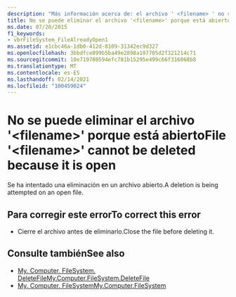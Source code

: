```yaml
---
description: "Más información acerca de: el archivo ' <filename> ' no se puede eliminar porque está abierto"
title: No se puede eliminar el archivo '<filename>' porque está abierto
ms.date: 07/20/2015
f1_keywords:
- vbrFileSystem_FileAlreadyOpen1
ms.assetid: e1cbc46a-1db0-412d-8109-31342ec9d327
ms.openlocfilehash: 3bbdfce899b5ba49e2898a197705d2f321214c71
ms.sourcegitcommit: 10e719780594efc781b15295e499c66f316068b8
ms.translationtype: MT
ms.contentlocale: es-ES
ms.lasthandoff: 02/14/2021
ms.locfileid: "100459024"
---
```

# <a name="file-filename-cannot-be-deleted-because-it-is-open"></a><span data-ttu-id="c86b7-103">No se puede eliminar el archivo '\<filename>' porque está abierto</span><span class="sxs-lookup"><span data-stu-id="c86b7-103">File '\<filename>' cannot be deleted because it is open</span></span>

<span data-ttu-id="c86b7-104">Se ha intentado una eliminación en un archivo abierto.</span><span class="sxs-lookup"><span data-stu-id="c86b7-104">A deletion is being attempted on an open file.</span></span>  
  
## <a name="to-correct-this-error"></a><span data-ttu-id="c86b7-105">Para corregir este error</span><span class="sxs-lookup"><span data-stu-id="c86b7-105">To correct this error</span></span>  
  
- <span data-ttu-id="c86b7-106">Cierre el archivo antes de eliminarlo.</span><span class="sxs-lookup"><span data-stu-id="c86b7-106">Close the file before deleting it.</span></span>  
  
## <a name="see-also"></a><span data-ttu-id="c86b7-107">Consulte también</span><span class="sxs-lookup"><span data-stu-id="c86b7-107">See also</span></span>

- [<span data-ttu-id="c86b7-108">My. Computer. FileSystem. DeleteFile</span><span class="sxs-lookup"><span data-stu-id="c86b7-108">My.Computer.FileSystem.DeleteFile</span></span>](xref:Microsoft.VisualBasic.FileIO.FileSystem.DeleteFile%2A)
- [<span data-ttu-id="c86b7-109">My. Computer. FileSystem</span><span class="sxs-lookup"><span data-stu-id="c86b7-109">My.Computer.FileSystem</span></span>](xref:Microsoft.VisualBasic.FileIO.FileSystem)
